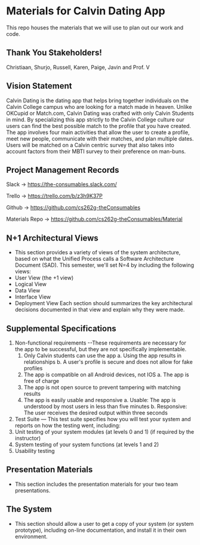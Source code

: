 # Materials for Calvin Dating App
This repo houses the materials that we will use to plan out our work and code.

Thank You Stakeholders!
------------------------
Christiaan, Shurjo, Russell, Karen, Paige, Javin and Prof. V

Vision Statement
------------------------
Calvin Dating is the dating app that helps bring together individuals on the Calvin College campus who are looking for a match made in heaven. Unlike OKCupid or Match.com, Calvin Dating was crafted with only Calvin Students in mind. By specializing this app strictly to the Calvin College culture our users can find the best possible match to the profile that you have created. The app involves four main activities that allow the user to create a profile, meet new people, communicate with their matches, and plan multiple dates. Users will be matched on a Calvin centric survey that also takes into account factors from their MBTI survey to their preference on man-buns.


Project Management Records
------------------------
Slack   -> https://the-consumables.slack.com/

Trello  -> https://trello.com/b/z3h9K37P

Github  -> https://github.com/cs262g-theConsumables

Materials Repo  -> https://github.com/cs262g-theConsumables/Material

N+1 Architectural Views 
------------------------
- This section provides a variety of views of the system architecture, based on what the Unified Process calls a Software Architecture Document (SAD). This semester, we'll set N=4 by including the following views:
- User View (the +1 view)
- Logical View
- Data View
- Interface View
- Deployment View
Each section should summarizes the key architectural decisions documented in that view and explain why they were made.

Supplemental Specifications 
------------------------
1. Non-functional requirements
--These requirements are necessary for the app to be successful, but they are not specifically implementable.
    1. Only Calvin students can use the app
        a. Using the app results in relationships
        b. A user's profile is secure and does not allow for fake profiles
    2. The app is compatible on all Android devices, not IOS
        a. The app is free of charge
    3. The app is not open source to prevent tampering with matching results
    4. The app is easily usable and responsive
        a. Usable: The app is understood by most users in less than five minutes
        b. Responsive: The user receives the desired output within three seconds
2. Test Suite — This test suite specifies how you will test your system and reports on how the testing went, including:
3. Unit testing of your system modules (at levels 0 and 1) (if required by the instructor)
4. System testing of your system functions (at levels 1 and 2)
5. Usability testing

Presentation Materials 
------------------------
- This section includes the presentation materials for your two team presentations.

The System
------------------------
- This section should allow a user to get a copy of your system (or system prototype), including on-line documentation, and install it in their own environment.
